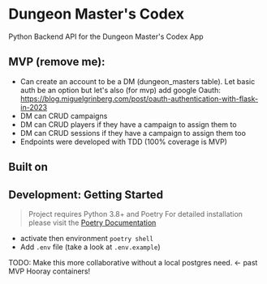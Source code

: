 # Dungeon Master's Codex
Python Backend API for the Dungeon Master's Codex App

## MVP (remove me):
* Can create an account to be a DM (dungeon_masters table). Let basic auth be an option but let's also (for mvp) add google Oauth: https://blog.miguelgrinberg.com/post/oauth-authentication-with-flask-in-2023
* DM can CRUD campaigns
* DM can CRUD players if they have a campaign to assign them to
* DM can CRUD sessions if they have a campaign to assign them too
* Endpoints were developed with TDD (100% coverage is MVP)

## Built on

## Development: Getting Started
> Project requires Python 3.8+ and Poetry
> For detailed installation please visit the [Poetry Documentation](https://python-poetry.org/docs/)

* activate then environment `poetry shell`
* Add `.env` file (take a look  at `.env.example`)

TODO: Make this more collaborative without a local postgres need. <- past MVP
Hooray containers!

